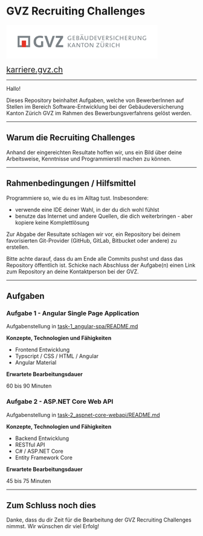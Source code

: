 # GVZ Recruiting Challenges

<img src="assets/img/GVZ_logo.svg" alt="GVZ logo" width="400px">

<span style="font-size: 1.5em">[karriere.gvz.ch](https://karriere.gvz.ch/)</span>

---

Hallo!

Dieses Repository beinhaltet Aufgaben, welche von BewerberInnen auf Stellen im Bereich Software-Entwicklung bei der Gebäudeversicherung Kanton Zürich GVZ im Rahmen des Bewerbungsverfahrens gelöst werden.

---

## Warum die Recruiting Challenges

Anhand der eingereichten Resultate hoffen wir, uns ein Bild über deine Arbeitsweise, Kenntnisse und Programmierstil machen zu können.

---

## Rahmenbedingungen / Hilfsmittel

Programmiere so, wie du es im Alltag tust. Insbesondere:

- verwende eine IDE deiner Wahl, in der du dich wohl fühlst
- benutze das Internet und andere Quellen, die dich weiterbringen - aber kopiere keine Komplettlösung

Zur Abgabe der Resultate schlagen wir vor, ein Repository bei deinem favorisierten Git-Provider (GitHub, GitLab, Bitbucket oder andere) zu erstellen.

Bitte achte darauf, dass du am Ende alle Commits pushst und dass das Repository öffentlich ist. Schicke nach Abschluss der Aufgabe(n) einen Link zum Repository an deine Kontaktperson bei der GVZ.

---

## Aufgaben

### Aufgabe 1 - Angular Single Page Application

Aufgabenstellung in [task-1_angular-spa/README.md](./task-1_angular-spa/README.md)

**Konzepte, Technologien und Fähigkeiten**

- Frontend Entwicklung
- Typscript / CSS / HTML / Angular
- Angular Material

**Erwartete Bearbeitungsdauer**

60 bis 90 Minuten

### Aufgabe 2 - ASP.NET Core Web API

Aufgabenstellung in [task-2_aspnet-core-webapi/README.md](./task-2_aspnet-core-webapi/README.md)

**Konzepte, Technologien und Fähigkeiten**

- Backend Entwicklung
- RESTful API
- C# / ASP.NET Core
- Entity Framework Core

**Erwartete Bearbeitungsdauer**

45 bis 75 Minuten

---

## Zum Schluss noch dies

Danke, dass du dir Zeit für die Bearbeitung der GVZ Recruiting Challenges nimmst. Wir wünschen dir viel Erfolg!
